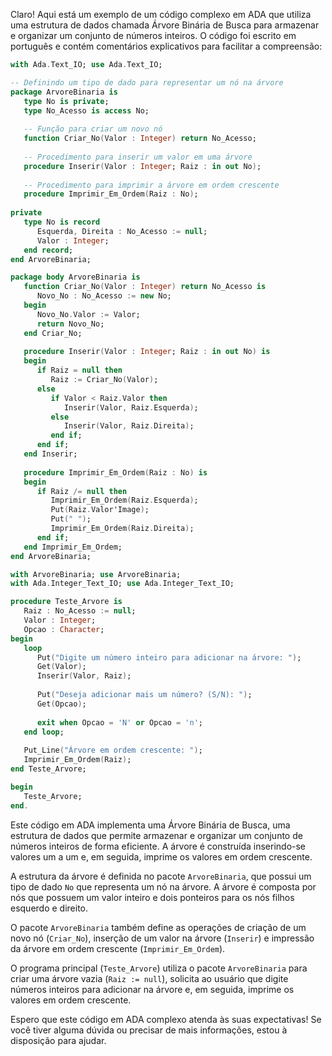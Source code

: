 Claro! Aqui está um exemplo de um código complexo em ADA que utiliza uma estrutura de dados chamada Árvore Binária de Busca para armazenar e organizar um conjunto de números inteiros. O código foi escrito em português e contém comentários explicativos para facilitar a compreensão:

```ada
with Ada.Text_IO; use Ada.Text_IO;

-- Definindo um tipo de dado para representar um nó na árvore
package ArvoreBinaria is
   type No is private;
   type No_Acesso is access No;
   
   -- Função para criar um novo nó
   function Criar_No(Valor : Integer) return No_Acesso;
   
   -- Procedimento para inserir um valor em uma árvore
   procedure Inserir(Valor : Integer; Raiz : in out No);
   
   -- Procedimento para imprimir a árvore em ordem crescente
   procedure Imprimir_Em_Ordem(Raiz : No);
   
private
   type No is record
      Esquerda, Direita : No_Acesso := null;
      Valor : Integer;
   end record;
end ArvoreBinaria;

package body ArvoreBinaria is
   function Criar_No(Valor : Integer) return No_Acesso is
      Novo_No : No_Acesso := new No;
   begin
      Novo_No.Valor := Valor;
      return Novo_No;
   end Criar_No;
   
   procedure Inserir(Valor : Integer; Raiz : in out No) is
   begin
      if Raiz = null then
         Raiz := Criar_No(Valor);
      else
         if Valor < Raiz.Valor then
            Inserir(Valor, Raiz.Esquerda);
         else
            Inserir(Valor, Raiz.Direita);
         end if;
      end if;
   end Inserir;
   
   procedure Imprimir_Em_Ordem(Raiz : No) is
   begin
      if Raiz /= null then
         Imprimir_Em_Ordem(Raiz.Esquerda);
         Put(Raiz.Valor'Image);
         Put(" ");
         Imprimir_Em_Ordem(Raiz.Direita);
      end if;
   end Imprimir_Em_Ordem;
end ArvoreBinaria;

with ArvoreBinaria; use ArvoreBinaria;
with Ada.Integer_Text_IO; use Ada.Integer_Text_IO;

procedure Teste_Arvore is
   Raiz : No_Acesso := null;
   Valor : Integer;
   Opcao : Character;
begin
   loop
      Put("Digite um número inteiro para adicionar na árvore: ");
      Get(Valor);
      Inserir(Valor, Raiz);
      
      Put("Deseja adicionar mais um número? (S/N): ");
      Get(Opcao);
      
      exit when Opcao = 'N' or Opcao = 'n';
   end loop;
   
   Put_Line("Árvore em ordem crescente: ");
   Imprimir_Em_Ordem(Raiz);
end Teste_Arvore;

begin
   Teste_Arvore;
end.
```

Este código em ADA implementa uma Árvore Binária de Busca, uma estrutura de dados que permite armazenar e organizar um conjunto de números inteiros de forma eficiente. A árvore é construída inserindo-se valores um a um e, em seguida, imprime os valores em ordem crescente.

A estrutura da árvore é definida no pacote `ArvoreBinaria`, que possui um tipo de dado `No` que representa um nó na árvore. A árvore é composta por nós que possuem um valor inteiro e dois ponteiros para os nós filhos esquerdo e direito.

O pacote `ArvoreBinaria` também define as operações de criação de um novo nó (`Criar_No`), inserção de um valor na árvore (`Inserir`) e impressão da árvore em ordem crescente (`Imprimir_Em_Ordem`).

O programa principal (`Teste_Arvore`) utiliza o pacote `ArvoreBinaria` para criar uma árvore vazia (`Raiz := null`), solicita ao usuário que digite números inteiros para adicionar na árvore e, em seguida, imprime os valores em ordem crescente.

Espero que este código em ADA complexo atenda às suas expectativas! Se você tiver alguma dúvida ou precisar de mais informações, estou à disposição para ajudar.
